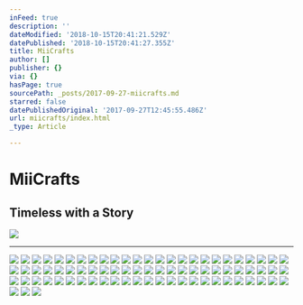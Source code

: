 ```yaml
---
inFeed: true
description: ''
dateModified: '2018-10-15T20:41:21.529Z'
datePublished: '2018-10-15T20:41:27.355Z'
title: MiiCrafts
author: []
publisher: {}
via: {}
hasPage: true
sourcePath: _posts/2017-09-27-miicrafts.md
starred: false
datePublishedOriginal: '2017-09-27T12:45:55.486Z'
url: miicrafts/index.html
_type: Article

---
```

# **MiiCrafts**

## Timeless with a Story
![](https://the-grid-user-content.s3-us-west-2.amazonaws.com/9289886a-9383-4a16-8b44-21fdead3ae5c.jpg)

---

![](https://the-grid-user-content.s3-us-west-2.amazonaws.com/32f8a77c-acb1-4daf-b92b-bd72c802b3a9.jpg)
![](https://the-grid-user-content.s3-us-west-2.amazonaws.com/6f561540-10de-43a3-9e3e-7ae881d70698.jpg)
![](https://the-grid-user-content.s3-us-west-2.amazonaws.com/7a88d26a-bba2-4eee-a1b6-7ad5ee97e75f.jpg)
![](https://the-grid-user-content.s3-us-west-2.amazonaws.com/f3d08052-110d-4bdd-ae22-b9fd3b9170fd.jpg)
![](https://the-grid-user-content.s3-us-west-2.amazonaws.com/2faff7ce-feff-4ebf-ab16-4f8f78a9c414.jpg)
![](https://the-grid-user-content.s3-us-west-2.amazonaws.com/f6cc1346-4ca9-4b02-ab98-73cf5854518a.jpg)
![](https://the-grid-user-content.s3-us-west-2.amazonaws.com/a462ab62-08ef-4dff-9cff-38a925208673.jpg)
![](https://the-grid-user-content.s3-us-west-2.amazonaws.com/9d59dbe3-e62e-4c9a-acab-6350c58a19ff.jpg)
![](https://the-grid-user-content.s3-us-west-2.amazonaws.com/ca964391-0ace-434f-8d2e-87e5e68e6260.jpg)
![](https://the-grid-user-content.s3-us-west-2.amazonaws.com/f4b26948-bc6a-4c24-a6bb-3777da0f7190.jpg)
![](https://the-grid-user-content.s3-us-west-2.amazonaws.com/2a9d2e51-dfd0-4f77-991d-75676df1f405.jpg)
![](https://the-grid-user-content.s3-us-west-2.amazonaws.com/ee6d1f72-6df3-4f07-a12f-0b3f2bdf310d.jpg)
![](https://the-grid-user-content.s3-us-west-2.amazonaws.com/563c7117-42c1-47b9-987b-02bc5dfdd91a.jpg)
![](https://the-grid-user-content.s3-us-west-2.amazonaws.com/ae45eab5-09e4-46c9-a6ad-02a9ea797078.jpg)
![](https://the-grid-user-content.s3-us-west-2.amazonaws.com/a704135f-1935-4566-9ce2-0de875b27fa7.jpg)
![](https://the-grid-user-content.s3-us-west-2.amazonaws.com/7392030e-6d41-4a6e-832a-3142d3115d0a.jpg)
![](https://the-grid-user-content.s3-us-west-2.amazonaws.com/03fbebe9-2b61-45a9-9b04-275b2dbfadf5.jpg)
![](https://the-grid-user-content.s3-us-west-2.amazonaws.com/4187c575-4f6a-4f5b-add5-320cabf4c1de.jpg)
![](https://the-grid-user-content.s3-us-west-2.amazonaws.com/c422434f-02a1-4309-88d4-d06296bd684b.jpg)
![](https://the-grid-user-content.s3-us-west-2.amazonaws.com/c4f23a2d-b2ac-4496-a391-cce16bc34007.jpg)
![](https://the-grid-user-content.s3-us-west-2.amazonaws.com/a381704b-77a0-4dc1-813e-bd11cf63e441.png)
![](https://the-grid-user-content.s3-us-west-2.amazonaws.com/35388f01-b99c-4d68-b163-c334356ffdbd.jpg)
![](https://the-grid-user-content.s3-us-west-2.amazonaws.com/d2dbfb65-dae3-4589-b4c7-b3f22f0c355a.jpg)
![](https://the-grid-user-content.s3-us-west-2.amazonaws.com/cfd8522d-9cd3-47f4-a910-2909def1320d.jpg)
![](https://the-grid-user-content.s3-us-west-2.amazonaws.com/f6f827ed-e357-4081-9c19-f6494c77e45a.jpg)
![](https://the-grid-user-content.s3-us-west-2.amazonaws.com/81cec0de-0f8a-40cc-9fb7-3d75735eafc7.jpg)
![](https://the-grid-user-content.s3-us-west-2.amazonaws.com/e595741a-5c47-435c-a026-bce46f679696.jpg)
![](https://the-grid-user-content.s3-us-west-2.amazonaws.com/1e3e416c-c426-44cd-9c56-b010f8246ee0.jpg)
![](https://the-grid-user-content.s3-us-west-2.amazonaws.com/ae22e823-61e7-47b3-8a17-0ef91b209c57.jpg)
![](https://the-grid-user-content.s3-us-west-2.amazonaws.com/e82b2748-92eb-41f5-90de-cf23382c8401.jpg)
![](https://s3-us-west-2.amazonaws.com/the-grid-img/p/14d7c865afe69e6d877ea45f9f0377fb8732fbcf.jpg)
![](https://the-grid-user-content.s3-us-west-2.amazonaws.com/035e22c8-1ebc-4b4e-ba2c-19d51849401c.jpg)
![](https://the-grid-user-content.s3-us-west-2.amazonaws.com/039710d3-b839-42dd-8f8b-41cc0cd26053.jpg)
![](https://the-grid-user-content.s3-us-west-2.amazonaws.com/667d5e55-d7d9-47d8-ae40-1795a3ab81cf.jpg)
![](https://the-grid-user-content.s3-us-west-2.amazonaws.com/f1a9453b-08c9-403e-9160-ddf9883615d1.jpg)
![](https://the-grid-user-content.s3-us-west-2.amazonaws.com/635ff0ab-e627-470a-b55d-30f2fa405ac3.jpg)
![](https://the-grid-user-content.s3-us-west-2.amazonaws.com/445c1374-73ce-4655-a955-a28afcaf9be3.jpg)
![](https://the-grid-user-content.s3-us-west-2.amazonaws.com/04c0e8f8-3715-4735-8a0c-cad34b8a81c4.jpg)
![](https://the-grid-user-content.s3-us-west-2.amazonaws.com/19aa23aa-447a-4681-8eec-75c8ce17c0c5.jpg)
![](https://the-grid-user-content.s3-us-west-2.amazonaws.com/d0a3058d-d590-4e60-ae2f-dddf118f6033.jpg)
![](https://the-grid-user-content.s3-us-west-2.amazonaws.com/fd7b21f7-2f17-4446-9df6-9a69fd4276c3.jpg)
![](https://the-grid-user-content.s3-us-west-2.amazonaws.com/002b1c3a-df9f-4257-bfa1-6c520b9b4593.jpg)
![](https://the-grid-user-content.s3-us-west-2.amazonaws.com/ea1e61b2-0d8b-4244-aa6d-1254f77729f5.jpg)
![](https://the-grid-user-content.s3-us-west-2.amazonaws.com/66611620-796b-4618-9fbc-f0d143405734.jpg)
![](https://the-grid-user-content.s3-us-west-2.amazonaws.com/47a862f1-7f85-475c-9372-8406b8ce2431.jpg)
![](https://the-grid-user-content.s3-us-west-2.amazonaws.com/bf8dd674-8564-451f-a017-84af25577f90.jpg)
![](https://the-grid-user-content.s3-us-west-2.amazonaws.com/40b6aaa2-8415-4ee1-9989-434416968e45.jpg)
![](https://the-grid-user-content.s3-us-west-2.amazonaws.com/2de96c87-16dc-4a3f-b5c1-a2e07dee8322.jpg)
![](https://the-grid-user-content.s3-us-west-2.amazonaws.com/ef7549f4-7fac-499e-9c04-772d0d27f80a.jpg)
![](https://the-grid-user-content.s3-us-west-2.amazonaws.com/00ba1e4c-f3b9-4b22-92a2-c487239009dd.jpg)
![](https://the-grid-user-content.s3-us-west-2.amazonaws.com/cf602be9-acd0-4e39-ae65-78464c096bdc.jpg)
![](https://the-grid-user-content.s3-us-west-2.amazonaws.com/8f755631-05d3-4ac0-851e-487b666cc956.jpg)
![](https://the-grid-user-content.s3-us-west-2.amazonaws.com/7df4d215-f30f-47df-aeb6-b50890aff524.jpg)
![](https://the-grid-user-content.s3-us-west-2.amazonaws.com/8c1853c2-f38a-4d29-979f-d8e48a157fa2.jpg)
![](https://the-grid-user-content.s3-us-west-2.amazonaws.com/1c850e99-8875-4c46-a6a2-c10aa39e3c8b.jpg)
![](https://the-grid-user-content.s3-us-west-2.amazonaws.com/f7a68777-c5de-4148-9845-3c167e499af6.jpg)
![](https://the-grid-user-content.s3-us-west-2.amazonaws.com/cf6e43db-8785-445d-9d90-db20e6262e26.jpg)
![](https://the-grid-user-content.s3-us-west-2.amazonaws.com/6e42d6fc-95d3-44eb-b3a5-039e84fe23a7.jpg)
![](https://the-grid-user-content.s3-us-west-2.amazonaws.com/bfdc298d-a4e2-4b9e-bf45-7d5b9c828208.jpg)
![](https://the-grid-user-content.s3-us-west-2.amazonaws.com/176b8ada-a4d6-472e-8f03-9db6f3db5395.jpg)
![](https://the-grid-user-content.s3-us-west-2.amazonaws.com/65def4bf-81e6-471e-a7d1-778101b0fd4c.jpg)
![](https://the-grid-user-content.s3-us-west-2.amazonaws.com/d5976a98-8cb0-42bc-82d3-fd359b3ba0c4.jpg)
![](https://the-grid-user-content.s3-us-west-2.amazonaws.com/0bb5b312-6f49-4941-b9d8-a8f6c43df05b.jpg)
![](https://the-grid-user-content.s3-us-west-2.amazonaws.com/b47e0a96-4d0a-4546-a2d2-1e257ee5f017.jpg)
![](https://the-grid-user-content.s3-us-west-2.amazonaws.com/f95bcb17-5c5e-4a1c-b941-a39d290d68c4.jpg)
![](https://the-grid-user-content.s3-us-west-2.amazonaws.com/2d60c76d-f338-4b0d-8d0a-5984079d87ce.jpg)
![](https://the-grid-user-content.s3-us-west-2.amazonaws.com/fc02124b-cb7c-4237-8a32-a5738827702c.jpg)
![](https://the-grid-user-content.s3-us-west-2.amazonaws.com/b00d005b-724a-4a6e-9faf-fd483d108465.jpg)
![](https://the-grid-user-content.s3-us-west-2.amazonaws.com/5dc2d66d-115b-493d-a532-d2896c63a6a4.jpg)
![](https://the-grid-user-content.s3-us-west-2.amazonaws.com/72b944e1-ce74-480a-8266-46965f282430.jpg)
![](https://the-grid-user-content.s3-us-west-2.amazonaws.com/8b872fc2-5ba4-4b3c-a0d0-6140cb844f53.jpg)
![](https://the-grid-user-content.s3-us-west-2.amazonaws.com/1e540dcd-3a0a-4a2b-90ac-a094c8f5690f.jpg)
![](https://the-grid-user-content.s3-us-west-2.amazonaws.com/4edfab77-6cfe-45d5-8c43-4d7f23246cd6.jpg)
![](https://the-grid-user-content.s3-us-west-2.amazonaws.com/9ed696dd-334b-4f7b-876d-aadff36162bf.jpg)
![](https://the-grid-user-content.s3-us-west-2.amazonaws.com/3e64edd1-5fee-479c-aa33-d3f6904b8bfe.jpg)
![](https://the-grid-user-content.s3-us-west-2.amazonaws.com/7de50c5f-38c3-4e29-92f7-a12d6dac0b74.jpg)
![](https://the-grid-user-content.s3-us-west-2.amazonaws.com/e4034d65-a833-4628-a6e8-292c38b1767e.jpg)
![](https://the-grid-user-content.s3-us-west-2.amazonaws.com/976309f2-a7da-4bcf-940a-7702913d00c1.jpg)